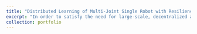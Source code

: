 ```yaml
---
title: "Distributed Learning of Multi-Joint Single Robot with Resilience Guarantee"
excerpt: "In order to satisfy the need for large-scale, decentralized and multi-agent collaborative work in the future, and to realize safe operation in the process of fully autonomous/human-computer interaction, multi-robot reinforcement learning has gradually become a research hotspot in the field of machine learning (ML). There has been an intensive and in-depth research on decentralized and centralized learning, but it is still mainly based on collaborative learning between multiple robots. In this project, we present a clever extension to the single-agent robot, and propose a decentralized multi-agent reinforcement learning method (D-MARL) for a multi-part single robot body by constructing a graph network. In addition, the ability of safe and robust autonomous collaborative learning is the key to the degree of intelligence of multi-robots and to decide whether they can get out of the laboratory and move towards real-life applications. The question of how to effectively explain the nature of the learning process is the bottleneck of the current ML. To this end, this article starts from the perspective of resilience guarantee and gives the design of the critic function based on the Lyapunov stability theory. Finally, we compared and verified the proposed method in a Multi-Agent Mujoco environment, and its resilience ability was evaluated under multi-scale constant impulse disturbance and mass loss disturbance. The results can prove that the D-MARL method proposed in this project presents a significant improvement in the learning rate and anti-interference transfer ability compared with the multi-agent soft actor-critic (MASAC) and multi-agent deep deterministic policy gradient (MADDPG).<img src='/images/Project04.png'>"
collection: portfolio
---
```

